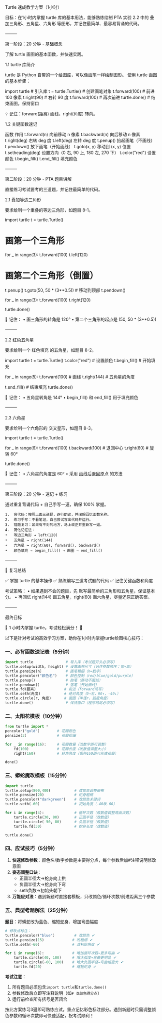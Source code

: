 Turtle 速成教学方案（1小时）

目标：在1小时内掌握 turtle 库的基本用法，能够熟练绘制 PTA 实验 2.2 中的 叠加三角形、五角星、六角形 等图形，并记住最简单、最容易背诵的代码。

⸻

第一阶段：20 分钟 - 基础概念

了解 turtle 画图的基本函数，并快速实践。

1.1 turtle 库简介

turtle 是 Python 自带的一个绘图库，可以像画笔一样绘制图形。
使用 turtle 画图的基本步骤：

import turtle  # 引入库
t = turtle.Turtle()  # 创建画笔对象
t.forward(100)  # 前进 100 像素
t.right(90)  # 右转 90 度
t.forward(100)  # 再次前进
turtle.done()  # 结束画图，保持窗口

💡 记住：forward(距离) 画线，right(角度) 转向。

1.2 关键函数速记

函数	作用
t.forward(n)	向前移动 n 像素
t.backward(n)	向后移动 n 像素
t.right(deg)	右转 deg 度
t.left(deg)	左转 deg 度
t.penup()	抬起画笔（不画线）
t.pendown()	放下画笔（开始画线）
t.goto(x, y)	移动到 (x, y) 位置
t.setheading(deg)	设置方向（0 右, 90 上, 180 左, 270 下）
t.color("red")	设置颜色
t.begin_fill() t.end_fill()	填充颜色



⸻

第二阶段：20 分钟 - PTA 题目讲解

直接练习考试要考的三道题，并记住最简单的代码。

2.1 叠加等边三角形

要求绘制一个重叠的等边三角形，如题目 8-1。

import turtle
t = turtle.Turtle()

# 画第一个三角形
for _ in range(3):
    t.forward(100)
    t.left(120)

# 画第二个三角形（倒置）
t.penup()
t.goto(50, 50 * (3**0.5))  # 移动到顶部
t.pendown()

for _ in range(3):
    t.forward(100)
    t.right(120)

turtle.done()

📌 记住：
	•	画三角形的转角是 120°
	•	第二个三角形的起点是 (50, 50 * (3**0.5))

⸻

2.2 红色五角星

要求绘制一个 红色填充 的五角星，如题目 8-2。

import turtle
t = turtle.Turtle()
t.color("red")  # 设置颜色
t.begin_fill()  # 开始填充

for _ in range(5):
    t.forward(100)  # 画线
    t.right(144)  # 五角星的角度

t.end_fill()  # 结束填充
turtle.done()

📌 记住：
	•	五角星转角是 144°
	•	begin_fill() 和 end_fill() 用于填充颜色

⸻

2.3 六角星

要求绘制一个六角形的 交叉星形，如题目 8-3。

import turtle
t = turtle.Turtle()

for _ in range(6):
    t.forward(100)
    t.backward(100)  # 退回中心
    t.right(60)  # 旋转 60°

turtle.done()

📌 记住：
	•	六角星的角度是 60°
	•	采用 画线后退回原点 的方法

⸻

第三阶段：20 分钟 - 速记 + 练习

通过重复背诵代码 + 自己手写一遍，确保 100% 掌握。

	1.	背代码：按照上面三道题，逐行朗读，并闭眼回忆函数名称。
	2.	练习手写：不看笔记，自己尝试写出代码并运行。
	3.	错题复习：如果有不对的地方，马上改正并重新写一遍。
	4.	简化记忆法：
	•	等边三角形 → left(120)
	•	五角星 → right(144)
	•	六角星 → right(60), forward(), backward()
	•	颜色填充 → begin_fill() → 画图 → end_fill()

⸻

🎯 复习总结

✅ 掌握 turtle 的基本操作
✅ 熟练编写三道考试题的代码
✅ 记住关键函数和角度

考试策略：
	•	如果遇到不会的题目，先 默写最简单的三角形和五角星，保证基本分。
	•	再回忆 right(144) 画五角星，right(60) 画六角星，尽量还原正确答案。

⸻

最终目标

💯 1 小时内掌握 turtle，考试轻松满分！ 🚀



以下是针对考试的高效学习方案，助你在1小时内掌握turtle绘图核心技巧：

### 一、必背函数速记表（5分钟）
```python
import turtle               # 导入库（考试题开头必须写）
turtle.setup(width, height) # 设置画布尺寸（记住参数顺序：宽→高）
turtle.pensize(n)           # 画笔粗细（n=数字）
turtle.pencolor("颜色名")    # 颜色控制（red/blue/gold/purple）
turtle.penup()              # 抬笔（移动不画线）
turtle.pendown()            # 落笔（开始画线）
turtle.fd(距离)             # 前进（forward简写）
turtle.seth(角度)           # 绝对角度（0→右，90↑，-40↓）
turtle.circle(r, 角度)      # 画圆（半径r，弧度角度）
turtle.done()               # 保持窗口（程序结尾必须写）
```

### 二、太阳花模板（10分钟）
```python
from turtle import *
pencolor("gold")        # 花瓣颜色
pensize(3)              # 花瓣粗细

for _ in range(16):     # 花瓣数量（改数字即可调整）
    fd(100)             # 花瓣长度（改数值调整大小）
    right(160)          # 转角角度（保持160即可形成花瓣）

done()
```

### 三、蟒蛇魔改模板（15分钟）
```python
import turtle
turtle.setup(800,400)           # 改宽高调整画布
turtle.pensize(20)              # 蛇身粗细
turtle.pencolor("darkgreen")    # 改颜色关键词
turtle.seth(-60)                # 初始角度（-40改-60）

for i in range(4):              # 循环次数（改数值调整弯曲次数）
    turtle.circle(30, 80)       # 正圆半径（改数值）
    turtle.circle(-50, 80)      # 负圆半径（改数值）
    turtle.fd(30)               # 蛇身长度（改数值）

turtle.done()
```

### 四、应试技巧（5分钟）
1. **快速修改参数**：颜色名/数字参数是主要得分点，每个参数后加#注释说明修改意图
2. **姿态调整口诀**：
   - 正圆半径大→蛇身向上拱
   - 负圆半径大→蛇身向下弯
   - seth负数→初始头朝下
3. **万能应对法**：遇到新题时直接套模板，只改颜色/循环次数/前进距离三个参数

### 五、典型考题解法（25分钟）
**题目**：将蟒蛇改为蓝色、缩短蛇身、增加弯曲幅度
```python
# 修改点标注：
turtle.pencolor("blue")         # 改颜色 ✔
turtle.pensize(15)             # 改粗细 ✔
turtle.seth(-60)               # 改初始角度 ✔

for i in range(6):             # 增加循环次数→更多弯曲 ✔
    turtle.circle(40, 100)     # 增大弧度→弯曲更明显 ✔
    turtle.circle(-60, 100)    # 增大负圆半径→弯曲幅度大 ✔
    turtle.fd(20)              # 缩短蛇身 ✔
```

**考试注意**：
1. 所有题目必须包含`import turtle`和`turtle.done()`
2. 参数修改后立即写注释说明（如`# 改颜色得分点`）
3. 运行前检查所有括号是否闭合

按此方案练习3遍即可熟练应试，重点记忆彩色标注部分。遇到新题时只需调整颜色参数和循环次数即可快速适配，祝考试顺利！